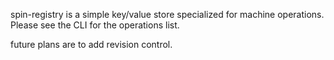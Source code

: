 spin-registry is a simple key/value store specialized for machine operations.
Please see the CLI for the operations list.

future plans are to add revision control.
